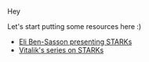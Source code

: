 Hey

Let's start putting some resources here :) 

* [Eli Ben-Sasson presenting STARKs](https://www.youtube.com/watch?v=HJ9K_o-RRSY)
* [Vitalik's series on STARKs](https://vitalik.ca/general/2017/11/09/starks_part_1.html)
